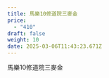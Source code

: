 ```yaml
---
title: 馬樂10修道院三麥金
price:
  - "410"
draft: false
weight: 10
date: 2025-03-06T11:43:23.671Z
---
```

馬樂10修道院三麥金